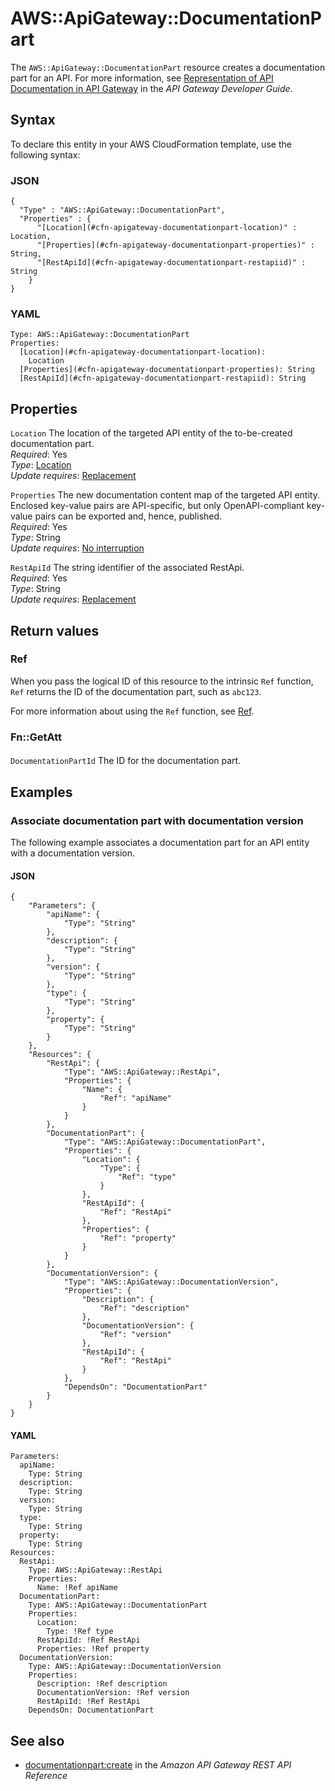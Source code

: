 # AWS::ApiGateway::DocumentationPart<a name="aws-resource-apigateway-documentationpart"></a>

The `AWS::ApiGateway::DocumentationPart` resource creates a documentation part for an API\. For more information, see [Representation of API Documentation in API Gateway](https://docs.aws.amazon.com/apigateway/latest/developerguide/api-gateway-documenting-api-content-representation.html) in the _API Gateway Developer Guide_\.

## Syntax<a name="aws-resource-apigateway-documentationpart-syntax"></a>

To declare this entity in your AWS CloudFormation template, use the following syntax:

### JSON<a name="aws-resource-apigateway-documentationpart-syntax.json"></a>

```
{
  "Type" : "AWS::ApiGateway::DocumentationPart",
  "Properties" : {
      "[Location](#cfn-apigateway-documentationpart-location)" : Location,
      "[Properties](#cfn-apigateway-documentationpart-properties)" : String,
      "[RestApiId](#cfn-apigateway-documentationpart-restapiid)" : String
    }
}
```

### YAML<a name="aws-resource-apigateway-documentationpart-syntax.yaml"></a>

```
Type: AWS::ApiGateway::DocumentationPart
Properties:
  [Location](#cfn-apigateway-documentationpart-location):
    Location
  [Properties](#cfn-apigateway-documentationpart-properties): String
  [RestApiId](#cfn-apigateway-documentationpart-restapiid): String
```

## Properties<a name="aws-resource-apigateway-documentationpart-properties"></a>

`Location` <a name="cfn-apigateway-documentationpart-location"></a>
The location of the targeted API entity of the to\-be\-created documentation part\.  
_Required_: Yes  
_Type_: [Location](aws-properties-apigateway-documentationpart-location.md)  
_Update requires_: [Replacement](https://docs.aws.amazon.com/AWSCloudFormation/latest/UserGuide/using-cfn-updating-stacks-update-behaviors.html#update-replacement)

`Properties` <a name="cfn-apigateway-documentationpart-properties"></a>
The new documentation content map of the targeted API entity\. Enclosed key\-value pairs are API\-specific, but only OpenAPI\-compliant key\-value pairs can be exported and, hence, published\.  
_Required_: Yes  
_Type_: String  
_Update requires_: [No interruption](https://docs.aws.amazon.com/AWSCloudFormation/latest/UserGuide/using-cfn-updating-stacks-update-behaviors.html#update-no-interrupt)

`RestApiId` <a name="cfn-apigateway-documentationpart-restapiid"></a>
The string identifier of the associated RestApi\.  
_Required_: Yes  
_Type_: String  
_Update requires_: [Replacement](https://docs.aws.amazon.com/AWSCloudFormation/latest/UserGuide/using-cfn-updating-stacks-update-behaviors.html#update-replacement)

## Return values<a name="aws-resource-apigateway-documentationpart-return-values"></a>

### Ref<a name="aws-resource-apigateway-documentationpart-return-values-ref"></a>

When you pass the logical ID of this resource to the intrinsic `Ref` function, `Ref` returns the ID of the documentation part, such as `abc123`\.

For more information about using the `Ref` function, see [Ref](https://docs.aws.amazon.com/AWSCloudFormation/latest/UserGuide/intrinsic-function-reference-ref.html)\.

### Fn::GetAtt<a name="aws-resource-apigateway-documentationpart-return-values-fn--getatt"></a>

#### <a name="aws-resource-apigateway-documentationpart-return-values-fn--getatt-fn--getatt"></a>

`DocumentationPartId` <a name="DocumentationPartId-fn::getatt"></a>
The ID for the documentation part\.

## Examples<a name="aws-resource-apigateway-documentationpart--examples"></a>

### Associate documentation part with documentation version<a name="aws-resource-apigateway-documentationpart--examples--Associate_documentation_part_with_documentation_version"></a>

The following example associates a documentation part for an API entity with a documentation version\.

#### JSON<a name="aws-resource-apigateway-documentationpart--examples--Associate_documentation_part_with_documentation_version--json"></a>

```
{
    "Parameters": {
        "apiName": {
            "Type": "String"
        },
        "description": {
            "Type": "String"
        },
        "version": {
            "Type": "String"
        },
        "type": {
            "Type": "String"
        },
        "property": {
            "Type": "String"
        }
    },
    "Resources": {
        "RestApi": {
            "Type": "AWS::ApiGateway::RestApi",
            "Properties": {
                "Name": {
                    "Ref": "apiName"
                }
            }
        },
        "DocumentationPart": {
            "Type": "AWS::ApiGateway::DocumentationPart",
            "Properties": {
                "Location": {
                    "Type": {
                        "Ref": "type"
                    }
                },
                "RestApiId": {
                    "Ref": "RestApi"
                },
                "Properties": {
                    "Ref": "property"
                }
            }
        },
        "DocumentationVersion": {
            "Type": "AWS::ApiGateway::DocumentationVersion",
            "Properties": {
                "Description": {
                    "Ref": "description"
                },
                "DocumentationVersion": {
                    "Ref": "version"
                },
                "RestApiId": {
                    "Ref": "RestApi"
                }
            },
            "DependsOn": "DocumentationPart"
        }
    }
}
```

#### YAML<a name="aws-resource-apigateway-documentationpart--examples--Associate_documentation_part_with_documentation_version--yaml"></a>

```
Parameters:
  apiName:
    Type: String
  description:
    Type: String
  version:
    Type: String
  type:
    Type: String
  property:
    Type: String
Resources:
  RestApi:
    Type: AWS::ApiGateway::RestApi
    Properties:
      Name: !Ref apiName
  DocumentationPart:
    Type: AWS::ApiGateway::DocumentationPart
    Properties:
      Location:
        Type: !Ref type
      RestApiId: !Ref RestApi
      Properties: !Ref property
  DocumentationVersion:
    Type: AWS::ApiGateway::DocumentationVersion
    Properties:
      Description: !Ref description
      DocumentationVersion: !Ref version
      RestApiId: !Ref RestApi
    DependsOn: DocumentationPart
```

## See also<a name="aws-resource-apigateway-documentationpart--seealso"></a>

- [documentationpart:create](https://docs.aws.amazon.com/apigateway/latest/api/API_CreateDocumentationPart.html) in the _Amazon API Gateway REST API Reference_
